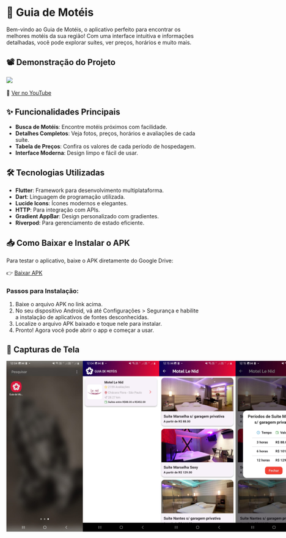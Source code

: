 # 🏨 Guia de Motéis

Bem-vindo ao Guia de Motéis, o aplicativo perfeito para encontrar os melhores motéis da sua região! Com uma interface intuitiva e informações detalhadas, você pode explorar suítes, ver preços, horários e muito mais.

## 📽️ Demonstração do Projeto  

<img src="assets/Vídeo-do-WhatsApp-de-2025-02-17-à_s_-20.32.04_dbbd0145.gif" width="200"/>


🔗 [Ver no YouTube](https://youtube.com/shorts/Vf8eaUwQLtE?si=Ld3Zy9qTWJOnk9Vc)


## ✨ Funcionalidades Principais

- **Busca de Motéis**: Encontre motéis próximos com facilidade.
- **Detalhes Completos**: Veja fotos, preços, horários e avaliações de cada suíte.
- **Tabela de Preços**: Confira os valores de cada período de hospedagem.
- **Interface Moderna**: Design limpo e fácil de usar.

## 🛠️ Tecnologias Utilizadas

- **Flutter**: Framework para desenvolvimento multiplataforma.
- **Dart**: Linguagem de programação utilizada.
- **Lucide Icons**: Ícones modernos e elegantes.
- **HTTP**: Para integração com APIs.
- **Gradient AppBar**: Design personalizado com gradientes.
- **Riverpod**: Para gerenciamento de estado eficiente.

## 📥 Como Baixar e Instalar o APK

Para testar o aplicativo, baixe o APK diretamente do Google Drive:

👉 [Baixar APK](https://drive.google.com/file/d/1kxDlCQhi0V0XM4q1skWLxW4e5NxwIgg8/view?usp=sharing)

### Passos para Instalação:

1. Baixe o arquivo APK no link acima.
2. No seu dispositivo Android, vá até Configurações > Segurança e habilite a instalação de aplicativos de fontes desconhecidas.
3. Localize o arquivo APK baixado e toque nele para instalar.
4. Pronto! Agora você pode abrir o app e começar a usar.

## 📸 Capturas de Tela

<div style="display: flex; flex-direction: row; justify-content: space-around;">

   <img src="assets/images/launcher.jpeg" alt="tela inicial" width="200" />  

  <img src="assets/images/moteis.jpeg" alt="tela inicial" width="200" />

  <img src="assets/images/suites.jpeg" alt="tela inicial" width="200" />
  
  <img src="assets/images/periodo_valores.jpeg" alt="tela inicial" width="200" />

<div>
